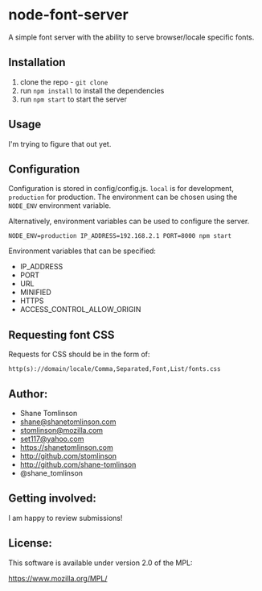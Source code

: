 # node-font-server

A simple font server with the ability to serve browser/locale specific fonts.

## Installation
1. clone the repo - `git clone`
2. run `npm install` to install the dependencies
3. run `npm start` to start the server

## Usage
I'm trying to figure that out yet.

## Configuration
Configuration is stored in config/config.js. `local` is for development,
`production` for production. The environment can be chosen using the `NODE_ENV`
environment variable.

Alternatively, environment variables can be used to configure the server.

```
NODE_ENV=production IP_ADDRESS=192.168.2.1 PORT=8000 npm start
```

Environment variables that can be specified:

* IP_ADDRESS
* PORT
* URL
* MINIFIED
* HTTPS
* ACCESS_CONTROL_ALLOW_ORIGIN

## Requesting font CSS
Requests for CSS should be in the form of:

```
http(s)://domain/locale/Comma,Separated,Font,List/fonts.css
```


## Author:
* Shane Tomlinson
* shane@shanetomlinson.com
* stomlinson@mozilla.com
* set117@yahoo.com
* https://shanetomlinson.com
* http://github.com/stomlinson
* http://github.com/shane-tomlinson
* @shane_tomlinson

## Getting involved:
I am happy to review submissions!

## License:
This software is available under version 2.0 of the MPL:

  https://www.mozilla.org/MPL/


